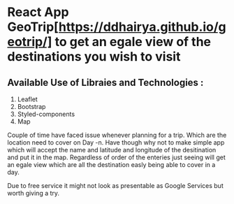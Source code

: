 # React App GeoTrip[https://ddhairya.github.io/geotrip/] to get an egale view of the destinations you wish to visit


## Available Use of Libraies and Technologies :
1.  Leaflet
2.  Bootstrap
3.  Styled-components
4.  Map

Couple of time have faced issue whenever planning for a trip. Which are the location need to cover on Day -n. Have though why not to make simple app which will accept the name and  latitude and longitude of the desitination and put it in the map.
Regardless of order of the enteries just seeing will get an egale view which are all the destination easly being able to cover in a day.

Due to free service it might not look as presentable as Google Services but worth giving a try. 
